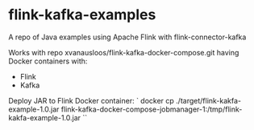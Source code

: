 # flink-kafka-examples
A repo of Java examples using Apache Flink with flink-connector-kafka

Works with repo xvanausloos/flink-kafka-docker-compose.git having Docker containers with:
- Flink
- Kafka

Deploy JAR to Flink Docker container:
`
docker cp ./target/flink-kakfa-example-1.0.jar flink-kafka-docker-compose-jobmanager-1:/tmp/flink-kakfa-example-1.0.jar ``
